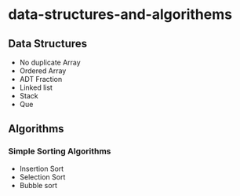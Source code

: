 # data-structures-and-algorithems

## Data Structures
- No duplicate Array
- Ordered Array
- ADT Fraction
- Linked list
- Stack
- Que

## Algorithms
### Simple Sorting Algorithms
- Insertion Sort
- Selection Sort
- Bubble sort

